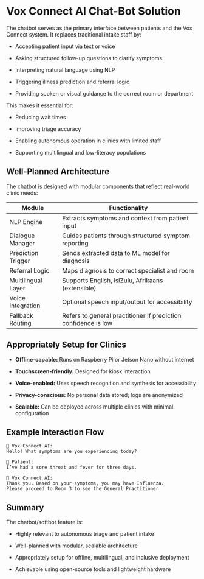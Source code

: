 # Vox Connect AI Chat-Bot Solution

The chatbot serves as the primary interface between patients and the Vox Connect system. It replaces traditional intake staff by:

- Accepting patient input via text or voice

- Asking structured follow-up questions to clarify symptoms

- Interpreting natural language using NLP

- Triggering illness prediction and referral logic

- Providing spoken or visual guidance to the correct room or department

This makes it essential for:

- Reducing wait times

- Improving triage accuracy

- Enabling autonomous operation in clinics with limited staff

- Supporting multilingual and low-literacy populations

## Well-Planned Architecture

The chatbot is designed with modular components that reflect real-world clinic needs:

|Module	|Functionality|
|---------|------|
|NLP Engine |	Extracts symptoms and context from patient input|
|Dialogue Manager |	Guides patients through structured symptom reporting|
|Prediction Trigger	| Sends extracted data to ML model for diagnosis|
|Referral Logic |	Maps diagnosis to correct specialist and room|
|Multilingual Layer	| Supports English, isiZulu, Afrikaans (extensible)|
|Voice Integration	| Optional speech input/output for accessibility|
|Fallback Routing	| Refers to general practitioner if prediction confidence is low|

## Appropriately Setup for Clinics

- **Offline-capable:** Runs on Raspberry Pi or Jetson Nano without internet

- **Touchscreen-friendly:** Designed for kiosk interaction

- **Voice-enabled:** Uses speech recognition and synthesis for accessibility

- **Privacy-conscious:** No personal data stored; logs are anonymized

- **Scalable:** Can be deployed across multiple clinics with minimal configuration

## Example Interaction Flow

```plaintext
🤖 Vox Connect AI:
Hello! What symptoms are you experiencing today?

👤 Patient:
I’ve had a sore throat and fever for three days.

🤖 Vox Connect AI:
Thank you. Based on your symptoms, you may have Influenza.
Please proceed to Room 3 to see the General Practitioner.
```
## Summary
The chatbot/softbot feature is:

- Highly relevant to autonomous triage and patient intake

- Well-planned with modular, scalable architecture

- Appropriately setup for offline, multilingual, and inclusive deployment

- Achievable using open-source tools and lightweight hardware
